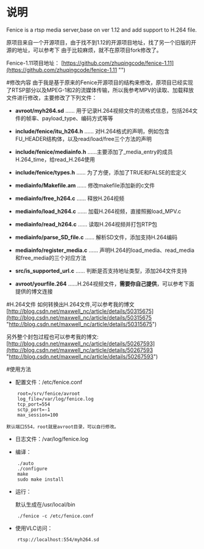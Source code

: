 # 说明
Fenice is a rtsp media server,base on ver 1.12 and add support to H.264 file.

原项目来自一个开源项目，由于找不到1.12的开源项目地址，找了另一个旧版的开源的地址，可以参考下
由于比较麻烦，就不在原项目fork修改了。

Fenice-1.11项目地址：
[https://github.com/zhuqingcode/fenice-1.11](https://github.com/zhuqingcode/fenice-1.11 "")

#修改内容
由于我是基于原来的Fenice开源项目的结构来修改，原项目已经实现了RTSP部分以及MPEG-1和2的流媒体传输，所以我参考MPV的读取、加载释放文件进行修改，主要修改了下列文件：

- **avroot/myh264.sd** …… 用于记录H.264视频文件的流格式信息，包括264文件的帧率、payload_type、编码方式等等
- **include/fenice/itu_h264.h** …… 对H.264格式的声明，例如包含FU_HEADER结构体，以及read/load/free三个方法的声明
- **include/fenice/mediainfo.h** ……主要添加了_media_entry的成员H.264_time，给read_H.264使用
- **include/fenice/types.h** …… 为了方便，添加了TRUE和FALSE的宏定义
- **mediainfo/Makefile.am** …… 修改makefile添加新的c文件
- **mediainfo/free_h264.c** …… 释放H.264视频
- **mediainfo/load_h264.c** …… 加载H.264视频，直接照搬load_MPV.c
- **mediainfo/read_h264.c** …… 读取H.264视频并打包RTP包
- **mediainfo/parse_SD_file.c** …… 解析SD文件，添加支持H.264编码
- **mediainfo/register_media.c** …… 声明H.264的load_media、read_media和free_media的三个对应方法
- **src/is_supported_url.c** …… 判断是否支持地址类型，添加264文件支持

- **avroot/yourfile.264** ……H.264视频文件，**需要你自己提供**，可以参考下面提供的博文连接

#H.264文件
如何转换出H.264文件,可以参考我的博文
[http://blog.csdn.net/maxwell_nc/article/details/50315675](http://blog.csdn.net/maxwell_nc/article/details/50315675 "http://blog.csdn.net/maxwell_nc/article/details/50315675")

另外整个封包过程也可以参考我的博文:
[http://blog.csdn.net/maxwell_nc/article/details/50267593](http://blog.csdn.net/maxwell_nc/article/details/50267593 "http://blog.csdn.net/maxwell_nc/article/details/50267593")

#使用方法

- 配置文件：/etc/fenice.conf
```
	root=/srv/fenice/avroot
	log_file=/var/log/fenice.log
	tcp_port=554
	sctp_port=-1
	max_session=100
```
	默认端口554，root就是avroot目录，可以自行修改。
	
- 日志文件：/var/log/fenice.log

- 编译：
```
	./auto
	./configure
	make
	sudo make install
```

- 运行：

	默认生成在/usr/local/bin
```
	./fenice -c /etc/fenice.conf
```

- 使用VLC访问：
```
	rtsp://localhost:554/myh264.sd
```
